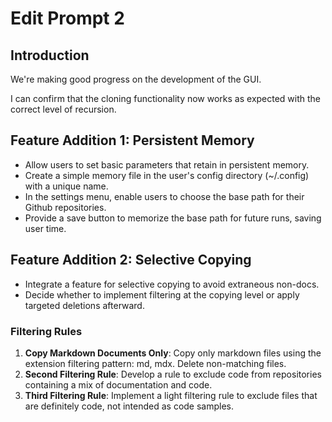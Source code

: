 # Edit Prompt 2

## Introduction

We're making good progress on the development of the GUI.

I can confirm that the cloning functionality now works as expected with the correct level of recursion.

## Feature Addition 1: Persistent Memory

- Allow users to set basic parameters that retain in persistent memory.
- Create a simple memory file in the user's config directory (~/.config) with a unique name.
- In the settings menu, enable users to choose the base path for their Github repositories.
- Provide a save button to memorize the base path for future runs, saving user time.

## Feature Addition 2: Selective Copying

- Integrate a feature for selective copying to avoid extraneous non-docs.
- Decide whether to implement filtering at the copying level or apply targeted deletions afterward.

### Filtering Rules

1. **Copy Markdown Documents Only**: Copy only markdown files using the extension filtering pattern: md, mdx. Delete non-matching files.
2. **Second Filtering Rule**: Develop a rule to exclude code from repositories containing a mix of documentation and code.
3. **Third Filtering Rule**: Implement a light filtering rule to exclude files that are definitely code, not intended as code samples.